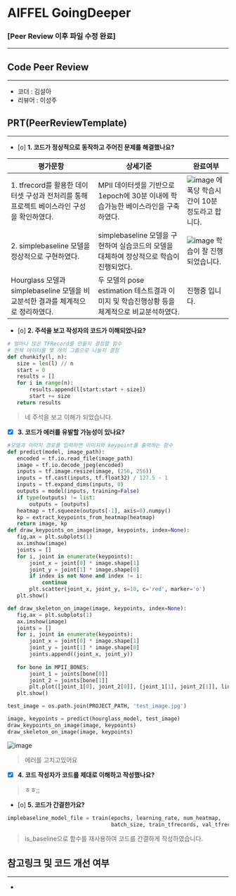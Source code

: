 # AIFFEL GoingDeeper
### [Peer Review 이후 파일 수정 완료]
----  
## **Code Peer Review**
------------------
- 코더 : 김설아
- 리뷰어 : 이성주

## **PRT(PeerReviewTemplate)**  
------------------  
- [o] **1. 코드가 정상적으로 동작하고 주어진 문제를 해결했나요?**

|평가문항|상세기준|완료여부|
|-------|---------|--------|
|1. tfrecord를 활용한 데이터셋 구성과 전처리를 통해 프로젝트 베이스라인 구성을 확인하였다.|MPII 데이터셋을 기반으로 1epoch에 30분 이내에 학습가능한 베이스라인을 구축하였다.|![image](https://github.com/kxxseola/aiffel/assets/29011595/6d6e8ed4-4f1a-4010-af58-9e2b91189952) 에폭당 학습시간이 10분 정도라고 합니다.|
|2. simplebaseline 모델을 정상적으로 구현하였다.|simplebaseline 모델을 구현하여 실습코드의 모델을 대체하여 정상적으로 학습이 진행되었다.|![image](https://github.com/kxxseola/aiffel/assets/29011595/2bd54b28-4b55-4272-906c-71a865a0b329) 학습이 잘 진행되었습니다.|
|Hourglass 모델과 simplebaseline 모델을 비교분석한 결과를 체계적으로 정리하였다.|두 모델의 pose estimation 테스트결과 이미지 및 학습진행상황 등을 체계적으로 비교분석하였다.| 진행중 입니다.|

- [o] **2. 주석을 보고 작성자의 코드가 이해되었나요?**  
 ```python
# 얼마나 많은 TFRecord를 만들지 결정할 함수
# 전체 데이터를 몇 개의 그룹으로 나눌지 결정
def chunkify(l, n):
    size = len(l) // n
    start = 0
    results = []
    for i in range(n):
        results.append(l[start:start + size])
        start += size
    return results
 ```
 > 네 주석을 보고 이해가 되었습니다.

- [x] **3. 코드가 에러를 유발할 가능성이 있나요?**
 ```python
#모델과 이미지 경로를 입력하면 이미지와 keypoint를 출력하는 함수
def predict(model, image_path):
    encoded = tf.io.read_file(image_path)
    image = tf.io.decode_jpeg(encoded)
    inputs = tf.image.resize(image, (256, 256))
    inputs = tf.cast(inputs, tf.float32) / 127.5 - 1
    inputs = tf.expand_dims(inputs, 0)
    outputs = model(inputs, training=False)
    if type(outputs) != list:
        outputs = [outputs]
    heatmap = tf.squeeze(outputs[-1], axis=0).numpy()
    kp = extract_keypoints_from_heatmap(heatmap)
    return image, kp
def draw_keypoints_on_image(image, keypoints, index=None):
    fig,ax = plt.subplots(1)
    ax.imshow(image)
    joints = []
    for i, joint in enumerate(keypoints):
        joint_x = joint[0] * image.shape[1]
        joint_y = joint[1] * image.shape[0]
        if index is not None and index != i:
            continue
        plt.scatter(joint_x, joint_y, s=10, c='red', marker='o')
    plt.show()

def draw_skeleton_on_image(image, keypoints, index=None):
    fig,ax = plt.subplots(1)
    ax.imshow(image)
    joints = []
    for i, joint in enumerate(keypoints):
        joint_x = joint[0] * image.shape[1]
        joint_y = joint[1] * image.shape[0]
        joints.append((joint_x, joint_y))
    
    for bone in MPII_BONES:
        joint_1 = joints[bone[0]]
        joint_2 = joints[bone[1]]
        plt.plot([joint_1[0], joint_2[0]], [joint_1[1], joint_2[1]], linewidth=5, alpha=0.7)
    plt.show()

test_image = os.path.join(PROJECT_PATH, 'test_image.jpg')

image, keypoints = predict(hourglass_model, test_image)
draw_keypoints_on_image(image, keypoints)
draw_skeleton_on_image(image, keypoints)
 ```
![image](https://github.com/kxxseola/aiffel/assets/29011595/a07b6052-1b86-4c30-b792-329346ba3f6f)

 > 에러를 고치고있어요

- [x] **4. 코드 작성자가 코드를 제대로 이해하고 작성했나요?**  
  
 > ㅎㅎ;; 

- [o] **5. 코드가 간결한가요?**  
  
 ```python
implebaseline_model_file = train(epochs, learning_rate, num_heatmap, 
                                  batch_size, train_tfrecords, val_tfrecords, is_baseline=True)
 ```
 > is_baseline으로 함수를 재사용하여 코드를 간결하게 작성하였습니다.

## **참고링크 및 코드 개선 여부**  
------------------  
- 
